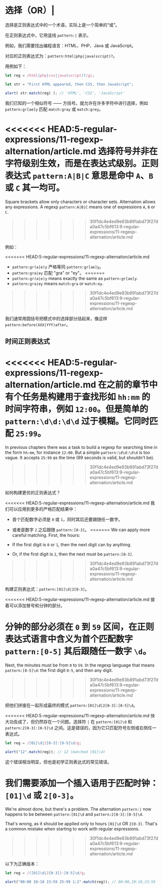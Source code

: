# 选择（OR）|

选择是正则表达式中的一个术语，实际上是一个简单的“或”。

在正则表达式中，它用竖线 `pattern:|` 表示。

例如，我们需要找出编程语言：HTML、PHP、Java 或 JavaScript。

对应的正则表达式为：`pattern:html|php|java(script)?`。

用例如下：

```js run
let reg = /html|php|css|java(script)?/gi;

let str = "First HTML appeared, then CSS, then JavaScript";

alert( str.match(reg) ); // 'HTML', 'CSS', 'JavaScript'
```

我们已知的一个相似符号 —— 方括号。就允许在许多字符中进行选择，例如 `pattern:gr[ae]y` 匹配 `match:gray` 或 `match:grey`。

<<<<<<< HEAD:5-regular-expressions/11-regexp-alternation/article.md
选择符号并非在字符级别生效，而是在表达式级别。正则表达式 `pattern:A|B|C` 意思是命中 `A`、`B` 或 `C` 其一均可。
=======
Square brackets allow only characters or character sets. Alternation allows any expressions. A regexp `pattern:A|B|C` means one of expressions `A`, `B` or `C`.
>>>>>>> 30f1dc4e4ed9e93b891abd73f27da0a47c5bf613:9-regular-expressions/11-regexp-alternation/article.md

例如：

<<<<<<< HEAD:5-regular-expressions/11-regexp-alternation/article.md
- `pattern:gr(a|e)y` 严格等同 `pattern:gr[ae]y`。
- `pattern:gra|ey` 匹配 "gra" or "ey"。
=======
- `pattern:gr(a|e)y` means exactly the same as `pattern:gr[ae]y`.
- `pattern:gra|ey` means `match:gra` or `match:ey`.
>>>>>>> 30f1dc4e4ed9e93b891abd73f27da0a47c5bf613:9-regular-expressions/11-regexp-alternation/article.md

我们通常用圆括号把模式中的选择部分括起来，像这样 `pattern:before(XXX|YYY)after`。

## 时间正则表达式

<<<<<<< HEAD:5-regular-expressions/11-regexp-alternation/article.md
在之前的章节中有个任务是构建用于查找形如 `hh:mm` 的时间字符串，例如 `12:00`。但是简单的 `pattern:\d\d:\d\d` 过于模糊。它同时匹配 `25:99`。
=======
In previous chapters there was a task to build a regexp for searching time in the form `hh:mm`, for instance `12:00`. But a simple `pattern:\d\d:\d\d` is too vague. It accepts `25:99` as the time (99 seconds is valid, but shouldn't be).
>>>>>>> 30f1dc4e4ed9e93b891abd73f27da0a47c5bf613:9-regular-expressions/11-regexp-alternation/article.md

如何构建更优的正则表达式？

<<<<<<< HEAD:5-regular-expressions/11-regexp-alternation/article.md
我们可以应用到更多的严格匹配结果中：

- 首个匹配数字必须是 `0` 或 `1`，同时其后还要跟随任一数字。
- 或者是数字 `2` 之后跟随 `pattern:[0-3]`。
=======
We can apply more careful matching. First, the hours:

- If the first digit is `0` or `1`, then the next digit can by anything.
- Or, if the first digit is `2`, then the next must be `pattern:[0-3]`.
>>>>>>> 30f1dc4e4ed9e93b891abd73f27da0a47c5bf613:9-regular-expressions/11-regexp-alternation/article.md

构建正则表达式：`pattern:[01]\d|2[0-3]`。

<<<<<<< HEAD:5-regular-expressions/11-regexp-alternation/article.md
接着可以添加冒号和分钟的部分。

分钟的部分必须在 `0` 到 `59` 区间，在正则表达式语言中含义为首个匹配数字 `pattern:[0-5]` 其后跟随任一数字 `\d`。
=======
Next, the minutes must be from `0` to `59`. In the regexp language that means `pattern:[0-5]\d`: the first digit `0-5`, and then any digit.
>>>>>>> 30f1dc4e4ed9e93b891abd73f27da0a47c5bf613:9-regular-expressions/11-regexp-alternation/article.md

把他们拼接在一起形成最终的模式 `pattern:[01]\d|2[0-3]:[0-5]\d`。

<<<<<<< HEAD:5-regular-expressions/11-regexp-alternation/article.md
快大功告成了，但仍然存在一个问题。选择符 `|` 在 `pattern:[01]\d` 和 `pattern:2[0-3]:[0-5]\d` 之间。这是错误的，因为它只匹配符号左侧或右侧任一表达式。


```js run
let reg = /[01]\d|2[0-3]:[0-5]\d/g;

alert("12".match(reg)); // 12 (matched [01]\d)
```

这个错误相当明显，但也是初学正则表达式的常见错误。

我们需要添加一个插入语用于匹配时钟：`[01]\d` 或 `2[0-3]`。
=======
We're almost done, but there's a problem. The alternation `pattern:|` now happens to be between `pattern:[01]\d` and `pattern:2[0-3]:[0-5]\d`.

That's wrong, as it should be applied only to hours `[01]\d` OR `2[0-3]`. That's a common mistake when starting to work with regular expressions.
>>>>>>> 30f1dc4e4ed9e93b891abd73f27da0a47c5bf613:9-regular-expressions/11-regexp-alternation/article.md

以下为正确版本：

```js run
let reg = /([01]\d|2[0-3]):[0-5]\d/g;

alert("00:00 10:10 23:59 25:99 1:2".match(reg)); // 00:00,10:10,23:59
```
